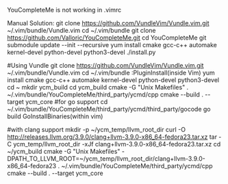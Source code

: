 YouCompleteMe is not working in .vimrc

Manual Solution:
git clone https://github.com/VundleVim/Vundle.vim.git ~/.vim/bundle/Vundle.vim
cd ~/.vim/bundle
git clone https://github.com/Valloric/YouCompleteMe.git
cd YouCompleteMe
git submodule update --init --recursive
yum install cmake gcc-c++ automake kernel-devel python-devel python3-devel
./install.py

#Using Vundle
git clone https://github.com/VundleVim/Vundle.vim.git ~/.vim/bundle/Vundle.vim
cd ~/.vim/bundle
:PluginInstall(inside Vim)
yum install cmake gcc-c++ automake kernel-devel python-devel python3-devel
cd ~
mkdir ycm_build
cd ycm_build
cmake -G "Unix Makefiles" . ~/.vim/bundle/YouCompleteMe/third_party/ycmd/cpp
cmake --build . --target ycm_core
#for go support
cd ~/.vim/bundle/YouCompleteMe/third_party/ycmd/third_party/gocode
go build
GoInstallBinaries(within vim)

#with clang support
mkdir -p ~/ycm_temp/llvm_root_dir
curl -O http://releases.llvm.org/3.9.0/clang+llvm-3.9.0-x86_64-fedora23.tar.xz
tar -C ycm_temp/llvm_root_dir -xJf clang+llvm-3.9.0-x86_64-fedora23.tar.xz
cd ~/ycm_build
cmake -G "Unix Makefiles" -DPATH_TO_LLVM_ROOT=~/ycm_temp/llvm_root_dir/clang+llvm-3.9.0-x86_64-fedora23 . ~/.vim/bundle/YouCompleteMe/third_party/ycmd/cpp
cmake --build . --target ycm_core
